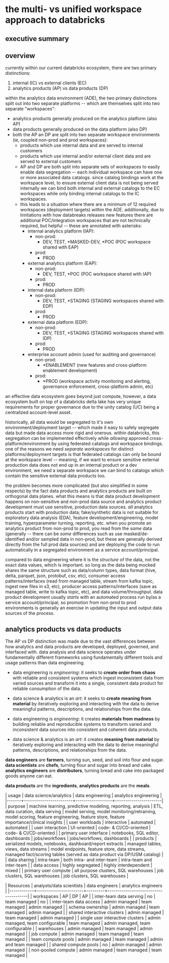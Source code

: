 # the multi- vs unified workspace approach to databricks
## executive summary

## overview
currently within our current databricks ecosystem, there are two primary distinctions:
1) internal (IC) vs external clients (EC)
2) analytics products (AP) vs data products (DP)

within the analytics data environment (ADE), the two primary distinctions split out into two separate platforms -- which are themselves split into two separate "workspaces":
- analytics products generally produced on the analytics platform (also AP)
- data products generally produced on the data platform (also DP)
- both the AP an DP are split into two separate workspace environments (ie, coupled non-prod and prod workspaces):
  * products which use internal data and are served to internal customers
  * products which use internal and/or external client data and are served to external customers
  * AP and DP are both split into separate sets of workspaces to easily enable data segregation -- each individual workspace can have one or more associated data catalogs.  since catalog bindings work at the workspace level, to ensure external client data is not being served internally we can bind both internal and external catalogs to the EC workspaces while only binding internal catalogs to the IC workspaces.
  * this leads to a situation where there are a minimum of 12 required workspaces (deployment targets) within the ADE.  additionally, due to limitations with how databreaks releases new features there are additional POC/integration workspaces that are not technically required, but helpful -- these are annotated with asterisks:
    + internal analytics platform (IAP):
      + non-prod:
        + DEV, TEST, *MASKED-DEV, *POC (POC workspace shared with EAP)
      + prod:
        + PROD
    + external analytics platform (EAP):
      + non-prod:
        + DEV, TEST, *POC (POC workspace shared with IAP)
      + prod:
        + PROD
    + internal data platform (IDP):
      + non-prod:
        + DEV, TEST, *STAGING (STAGING workspaces shared with EDP)
      + prod:
        + PROD
    + external data platform (EDP):
      + non-prod:
        + DEV, TEST, *STAGING (STAGING workspaces shared with IDP)
      + prod:
        + PROD
    + enterprise account admin (used for auditing and governance)
      + non-prod:
        + *ENABLEMENT (new features and cross-platform enablement development)
      + prod:
        + *PROD (workspace activity monitoring and alerting, governance enforcement, cross-platform admin, etc)

an effective data ecosystem goes beyond just compute, however, a data ecosystem built on top of a databricks delta lake has very unique requirements for proper governance due to the unity catalog (UC) being a centralized account-level asset.

historically, all data would be segregated to it's own environment/deployment target -- which made it easy to safely segregate data but made data access more rigid and onerous.  within databricks, this segregation can be implemented effectively while *allowing* approved cross-platform/environment by using federated catalogs and workspace bindings.  one of the reasons we need *separate workspaces* for distinct platforms/deployment targets is that federated catalogs can only be bound at the workspace level -- meaning, if we want to ensure sensitive external production data does not end up in an internal product or a dev environment, we need a separate workspace we can bind to catalogs which contain the sensitive external data products too.

the problem becomes more complicated (but also simplified in some respects) by the fact data products and analytics products are built on orthogonal data planes.  what this means is that data product development happens on non-sensitive and non-prod data source and analytics product development must use sensitive, production data sources.  *all* analytics products start with production data; fake/synthetic data is not suitable for exploratory data analysis (EDA), feature development/engineering, model training, hyperparameter turning, reporting, etc.  when you promote an analytics product from non-prod to prod, you read from the *same* data (generally -- there can be *some* differences such as use masked/de-identified and/or sampled data in non-prod, but these are generally derived directly from the full prod data sources) and are deploying the code to run automatically in a segregated environment as a service account/principal.

compared to data engineering where it is the *structure* of the data, not the exact data values, which is important.  so long as the data being mocked shares the same structure such as data/column types, data format (hive, delta, parquet, json, protobuf, csv, etc), consumer access patterns/interfaces (read from managed table, stream from kafka topic, ingest new files in s3, etc), producer access patterns/interfaces (save as managed table, write to kafka topic, etc), and data volume/throughput.  data product development usually *starts* with an automated process run by/as a service account/principal, so promotion from non-prod to prod environments is generally an exercise in updating the input and output data sources of the process.

## analytics products vs data products
The AP vs DP distinction was made due to the vast differences between how analytics and data products are developed, deployed, governed, and interfaced with.  data analysis and data science operates under fundamentally different frameworks using fundamentally different tools and usage patterns than data engineering.

+ data engineering is *engineering*: it seeks to **create order from chaos** with reliable and consistent systems which ingest inconsistent data from varied sources and transform it into a single, consistent data product for reliable consumption of the data.
+ data science & analytics is an *art*: it seeks to **create meaning from material** by iteratively exploring and interacting with the data to derive meaningful patterns, descriptions, and relationships from the data.

+ data engineering is *engineering*: it creates **materials from madness** by building reliable and reproducible systems to transform varied and inconsistent data sources into consistent and coherent data products.
+ data science & analytics is an *art*: it creates **meaning from material** by iteratively exploring and interacting with the data to derive meaningful patterns, descriptions, and relationships from the data.


**data engineers** are **farmers**, turning sun, seed, and soil into flour and sugar.
**data scientists** are **chefs**, turning flour and sugar into bread and cake.
**analytics engineers** are **distributors**, turning bread and cake into packaged goods anyone can eat.

**data products** are the **ingredients**, **analytics products** are the **meals**.


| usage | data science/analytics | data engineering | analytics engineering |
|-------+------------------------+------------------+-----------------------|
| purpose | machine learning, predictive modeling, reporting, analysis | ETL, data curation, data serving | model serving, model monitoring/retraining, model scoring, feature engineering, feature store, feature importance/clinical insights |
| user workloads | interactive | automated | automated |
| user interaction | UI-oriented | code- & CI/CD-oriented | code- & CI/CD-oriented |
| primary user interface | notebooks, SQL editor, dashboards | jobs/workflows | jobs/workflows, dashboards |
| products | serialized models, notebooks, dashboard/report extracts | managed tables, views, data streams | model endpoints, feature store, data streams, managed fact/scoring tables (served as data product via DP/USM catalog) |
| data sharing | intra-team | both intra- and inter-team | intra-team and inter-team |
| data access | highly segregated | highly interdependent | mixed |
| primary user compute | all purpose clusters, SQL warehouses | job clusters, SQL warehouses | job clusters, SQL warehouses |

| Resources  | analysts/data scientists | data engineers | analytics engineers |
|------------+-----------------------+---------+--------------------------------------|
| workspaces | AP | DP | AP |
| inter-team data serving | no | team managed | no |
| inter-team data access | admin managed | team managed | admin managed |
| schema ownership | admin managed | team managed | admin managed |
| shared interactive clusters | admin managed | team managed | admin managed |
| single user interactive clusters | admin managed, team configurable | team managed | admin managed, team configurable |
| warehouses | admin managed | team managed | admin managed |
| job compute | admin managed | team managed | team managed |
| team compute pools | admin managed | team managed | admin and team managed |
| shared compute pools | no | admin managed | admin managed |
| non-pooled compute | admin managed | team managed | team managed |
